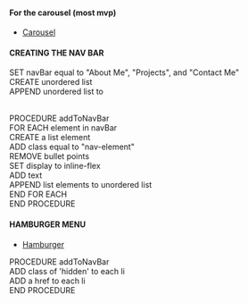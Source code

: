 #### For the carousel (most mvp)
- [Carousel](https://codepen.io/desandro/pen/jEpxqJ?editors=0100)

#### CREATING THE NAV BAR
SET navBar equal to "About Me", "Projects", and "Contact Me"  <br />
CREATE unordered list  <br />
APPEND unordered list to <nav>  <br />
PROCEDURE addToNavBar  <br />
    FOR EACH element in navBar <br />
        CREATE a list element <br />
        ADD class equal to "nav-element"  <br />
        REMOVE bullet points  <br />
        SET display to inline-flex   <br />
        ADD text  <br />
        APPEND list elements to unordered list  <br />
    END FOR EACH  <br />
END PROCEDURE   <br /> 

#### HAMBURGER MENU 
- [Hamburger](https://git.generalassemb.ly/narissa-hajratalli/CSS-Grid-Review-Responsive-Design/tree/master/Responsive%20Design) 

PROCEDURE addToNavBar <br />
    ADD class of 'hidden' to each li  <br />
    ADD a href to each li  <br />
END PROCEDURE



